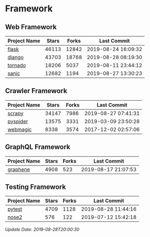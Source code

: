 # Framework

## Web Framework

| Project Name | Stars | Forks | Last Commit |
| ------------ | ----- | ----- | ----------- |
| [flask](https://github.com/pallets/flask) | 46113 | 12842 | 2019-08-24 16:09:32 |
| [django](https://github.com/django/django) | 43703 | 18768 | 2019-08-28 08:19:30 |
| [tornado](https://github.com/tornadoweb/tornado) | 18206 | 5037 | 2019-08-11 23:44:12 |
| [sanic](https://github.com/huge-success/sanic) | 12682 | 1194 | 2019-08-27 13:30:23 |

## Crawler Framework

| Project Name | Stars | Forks | Last Commit |
| ------------ | ----- | ----- | ----------- |
| [scrapy](https://github.com/scrapy/scrapy) | 34147 | 7986 | 2019-08-27 07:41:31 |
| [pyspider](https://github.com/binux/pyspider) | 13575 | 3331 | 2019-03-09 23:50:28 |
| [webmagic](https://github.com/code4craft/webmagic) | 8338 | 3574 | 2017-12-02 02:57:06 |

## GraphQL Framework

| Project Name | Stars | Forks | Last Commit |
| ------------ | ----- | ----- | ----------- |
| [graphene](https://github.com/graphql-python/graphene) | 4908 | 523 | 2019-08-17 21:07:53 |

## Testing Framework

| Project Name | Stars | Forks | Last Commit |
| ------------ | ----- | ----- | ----------- |
| [pytest](https://github.com/pytest-dev/pytest) | 4709 | 1128 | 2019-08-28 11:44:16 |
| [nose2](https://github.com/nose-devs/nose2) | 576 | 122 | 2019-07-12 15:42:18 |

*Update Date: 2019-08-28T20:00:30*